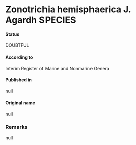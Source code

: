 # Zonotrichia hemisphaerica J. Agardh SPECIES

#### Status
DOUBTFUL

#### According to
Interim Register of Marine and Nonmarine Genera

#### Published in
null

#### Original name
null

### Remarks
null